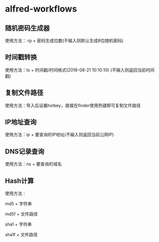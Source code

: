 # alfred-workflows

## 随机密码生成器

使用方法： rp + 密码生成位数(不输入则默认生成8位随机密码)

## 时间戳转换

使用方法：ts + 时间戳/时间格式(2018-08-21 10:10:10) (不输入则返回当前时间戳)

## 复制文件路径

使用方法：导入后设置hotkey，直接在finder使用热键即可复制文件路径

## IP地址查询

使用方法：ip + 要查询的IP地址(不输入则返回当前公网IP)

## DNS记录查询

使用方法：ns + 要查询的域名

## Hash计算

使用方法： 

md5 + 字符串

md5f + 文件路径

sha1 + 字符串

sha1f + 文件路径